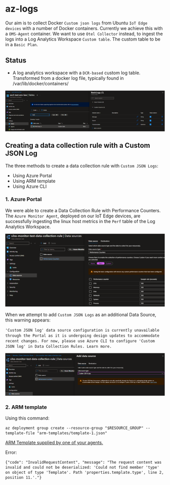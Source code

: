 # az-logs

Our aim is to collect Docker `Custom json logs` from Ubuntu `IoT Edge devices` with a number of Docker containers.
Currently we achieve this with a `OMS-Agent` container.
We want to use `Otel Collector` instead, to ingest the logs into a Log Analytics Workspace `Custom table`. The custom table to be in a `Basic Plan`.

## Status

* A log analytics workspace with a `DCR-based` custom log table. Transformed from a docker log file, typically found in /var/lib/docker/containers/

![Basic Log Table](images/basic-log-table.png)

## Creating a data collection rule with a Custom JSON Log

The three methods to create a data collection rule with `Custom JSON Logs`:

* Using Azure Portal
* Using ARM template
* Using Azure CLI  

### 1. Azure Portal

We were able to create a Data Collection Rule with Performance Counters. The `Azure Monitor Agent`, deployed on our IoT Edge devices,  are successfully ingesting the linux host metrics in the `Perf` table of the Log Analytics Workspace.

![Performance Counters](images/az-monitor-data-collection-rule-performance-counters.png)

When we attempt to add `Custom JSON Logs` as an additional Data Source, this warning appears:

`'Custom JSON log' data source configuration is currently unavailable through the Portal as it is undergoing design updates to accommodate recent changes. For now, please use Azure CLI to configure 'Custom JSON log' in Data Collection Rules. Learn more.`

![Custom JSON Logs](images/az-monitor-data-collection-rule-custom-json-logs.png)

### 2. ARM template

Using this command:

```shell
az deployment group create --resource-group "$RESOURCE_GROUP" --template-file "arm-templates/template-1.json"

```

[ARM Template supplied by one of your agents.](arm-templates/template-1.json)

Error:

```shell
{"code": "InvalidRequestContent", "message": "The request content was invalid and could not be deserialized: 'Could not find member 'type' on object of type 'Template'. Path 'properties.template.type', line 2, position 11.'."}

```
